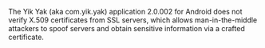 The Yik Yak (aka com.yik.yak) application 2.0.002 for Android does not verify X.509 certificates from SSL servers, which allows man-in-the-middle attackers to spoof servers and obtain sensitive information via a crafted certificate.